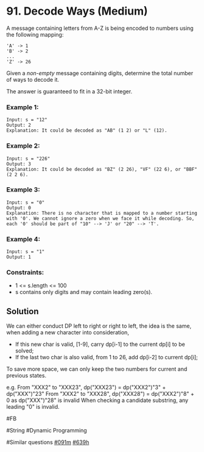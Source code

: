 # 91. Decode Ways (Medium)

A message containing letters from A-Z is being encoded to numbers using the following mapping:

```
'A' -> 1
'B' -> 2
...
'Z' -> 26
```

Given a _non-empty_ message containing digits, determine the total number of ways to decode it.

The answer is guaranteed to fit in a 32-bit integer.

### Example 1:

```
Input: s = "12"
Output: 2
Explanation: It could be decoded as "AB" (1 2) or "L" (12).
```

### Example 2:

```
Input: s = "226"
Output: 3
Explanation: It could be decoded as "BZ" (2 26), "VF" (22 6), or "BBF" (2 2 6).
```

### Example 3:

```
Input: s = "0"
Output: 0
Explanation: There is no character that is mapped to a number starting with '0'. We cannot ignore a zero when we face it while decoding. So, each '0' should be part of "10" --> 'J' or "20" --> 'T'.
```

### Example 4:

```
Input: s = "1"
Output: 1
```

### Constraints:

- 1 <= s.length <= 100
- s contains only digits and may contain leading zero(s).

## Solution

We can either conduct DP left to right or right to left, the idea is the same, when adding a new character into consideration,

- If this new char is valid, [1-9], carry dp[i-1] to the current dp[i] to be solved;
- If the last two char is also valid, from 1 to 26, add dp[i-2] to current dp[i];

To save more space, we can only keep the two numbers for current and previous states.

e.g.
From "XXX2" to "XXX23", dp("XXX23") = dp("XXX2")"3" + dp("XXX")"23"
From "XXX2" to "XXX28", dp("XXX28") = dp("XXX2")"8" + 0 as dp("XXX")"28" is invalid
When checking a candidate substring, any leading "0" is invalid.

#FB

#String #Dynamic Programming

#Similar questions [#091m](../p091m/README.md) [#639h](../p639h/README.md)

